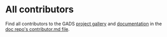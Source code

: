 # All contributors
Find all contributors to the GADS [project gallery](https://github.com/gads-projects/gallery) and [documentation](https://obiagba-mary.gitbook.io/gads-projects) in the [doc repo's contributor.md file](https://github.com/gads-projects/doc/blob/main/contributor.md).
